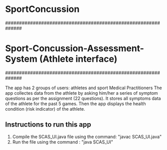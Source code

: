 # SportConcussion
##############################################################
# Sport-Concussion-Assessment-System (Athlete interface)
##############################################################


The app has 2 groups of users: athletes and sport Medical Practitioners
The app collectes data from the athlete by asking him/her a series of symptom questions as per the assignment (22 questions). 
It stores all symptoms data of the athlete for the past 5 games. Then the app displays the health condition (risk indicator) of the athlete.


Instructions to run this app
---------------------------

1. Compile the SCAS_UI.java file using the command:  "javac SCAS_UI.java"
2. Run the file using the command : "java SCAS_UI"

